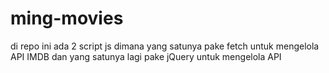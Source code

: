 # ming-movies
di repo ini ada 2 script js dimana yang satunya pake fetch untuk mengelola API IMDB dan yang satunya lagi pake jQuery untuk mengelola API

